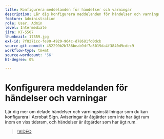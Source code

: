 ```yaml
---
title: Konfigurera meddelanden för händelser och varningar
description: Lär dig konfigurera meddelanden för händelser och varningar
feature: Administration
role: User, Admin
level: Intermediate
jira: KT-5507
thumbnail: 17359.jpg
exl-id: 7f8271cc-fe90-4929-964c-d78681fd0dcb
source-git-commit: 452299b2b786beab9df7a5019da4f3840d9cdec9
workflow-type: tm+mt
source-wordcount: '56'
ht-degree: 0%

---
```


# Konfigurera meddelanden för händelser och varningar

Lär dig mer om delade händelser och varningsinställningar som du kan konfigurera i Acrobat Sign. Aviseringar är åtgärder som inte har ägt rum inom en viss tidsram, och händelser är åtgärder som har ägt rum.

>[!VIDEO](https://video.tv.adobe.com/v/343589?quality=12&learn=on&hidetitle=true)
